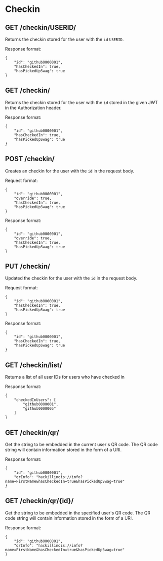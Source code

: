 Checkin
=======

GET /checkin/USERID/
-----------------

Returns the checkin stored for the user with the `id` `USERID`.

Response format:
```
{
	"id": "github0000001",
	"hasCheckedIn": true,
	"hasPickedUpSwag": true
}
```

GET /checkin/
----------

Returns the checkin stored for the user with the `id` stored in the given JWT in the Authorization header.

Response format:
```
{
	"id": "github0000001",
	"hasCheckedIn": true,
	"hasPickedUpSwag": true
}
```

POST /checkin/
-----------

Creates an checkin for the user with the `id` in the request body.

Request format:
```
{
	"id": "github0000001",
	"override": true,
	"hasCheckedIn": true,
	"hasPickedUpSwag": true
}
```

Response format:
```
{
	"id": "github0000001",
	"override": true,
	"hasCheckedIn": true,
	"hasPickedUpSwag": true
}
```

PUT /checkin/
----------

Updated the checkin for the user with the `id` in the request body.

Request format:
```
{
	"id": "github0000001",
	"hasCheckedIn": true,
	"hasPickedUpSwag": true
}
```

Response format:
```
{
	"id": "github0000001",
	"hasCheckedIn": true,
	"hasPickedUpSwag": true
}
```

GET /checkin/list/
----------

Returns a list of all user IDs for users who have checked in

Response format:
```
{
	"checkedInUsers": [
		"github0000001",
		"github0000005"
	]
}
```

GET /checkin/qr/
----------

Get the string to be embedded in the current user's QR code.
The QR code string will contain information stored in the form of a URI.

Response format:
```
{
	"id": "github0000001",
	"qrInfo": "hackillinois://info?name=FirstName&hasCheckedIn=true&hasPickedUpSwag=true"
}
```

GET /checkin/qr/{id}/
----------

Get the string to be embedded in the specified user's QR code.
The QR code string will contain information stored in the form of a URI.

Response format:
```
{
	"id": "github0000001",
	"qrInfo": "hackillinois://info?name=FirstName&hasCheckedIn=true&hasPickedUpSwag=true"
}
```
